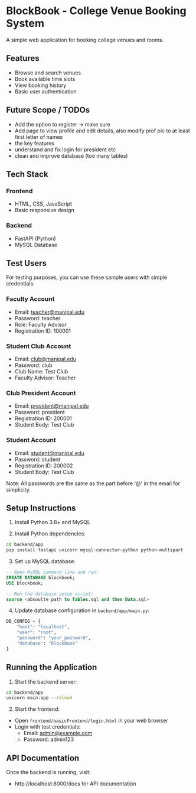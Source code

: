 # BlockBook - College Venue Booking System

A simple web application for booking college venues and rooms.

## Features

- Browse and search venues
- Book available time slots
- View booking history
- Basic user authentication

## Future Scope / TODOs

- Add the option to register -> make sure
- Add page to view profile and edit details, also modify prof pic to at least first letter of names
- the key features
- understand and fix login for president etc
- clean and improve database (too many tables)

## Tech Stack

### Frontend
- HTML, CSS, JavaScript
- Basic responsive design

### Backend
- FastAPI (Python)
- MySQL Database

## Test Users

For testing purposes, you can use these sample users with simple credentials:

### Faculty Account
- Email: teacher@manipal.edu
- Password: teacher
- Role: Faculty Advisor
- Registration ID: 100001

### Student Club Account
- Email: club@manipal.edu
- Password: club
- Club Name: Test Club
- Faculty Advisor: Teacher

### Club President Account
- Email: president@manipal.edu
- Password: president
- Registration ID: 200001
- Student Body: Test Club

### Student Account
- Email: student@manipal.edu
- Password: student
- Registration ID: 200002
- Student Body: Test Club

Note: All passwords are the same as the part before '@' in the email for simplicity.

## Setup Instructions

1. Install Python 3.8+ and MySQL

2. Install Python dependencies:
```bash
cd backend/app
pip install fastapi uvicorn mysql-connector-python python-multipart
```

3. Set up MySQL database:
```sql
-- Open MySQL command line and run:
CREATE DATABASE blockbook;
USE blockbook;

-- Run the database setup script:
source <absoulte path to Tables.sql and then Data.sql>
```

4. Update database configuration in `backend/app/main.py`:
```python
DB_CONFIG = {
    "host": "localhost",
    "user": "root",
    "password": "your_password",
    "database": "blockbook"
}
```

## Running the Application

1. Start the backend server:
```bash
cd backend/app
uvicorn main:app --reload
```

2. Start the frontend:
- Open `frontend/basicFrontend/login.html` in your web browser
- Login with test credentials:
  - Email: admin@example.com
  - Password: admin123

## API Documentation

Once the backend is running, visit:
- http://localhost:8000/docs for API documentation